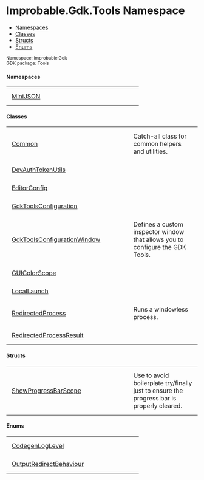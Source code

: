 
# Improbable.Gdk.Tools Namespace
<nav id="pageToc" class="page-toc"><ul><li><a href="#namespaces">Namespaces</a>
<li><a href="#classes">Classes</a>
<li><a href="#structs">Structs</a>
<li><a href="#enums">Enums</a>
</ul></nav>
<sup>
Namespace: Improbable.Gdk<br/>
GDK package: Tools<br />
</sup>

</p>

#### Namespaces

<table>
<tr>
<td style="padding: 14px; border: none; width: 29ch"><a href="{{urlRoot}}/api/tools/mini-json-index">MiniJSON</a></td>
<td style="padding: 14px; border: none;"></td>
</tr>
</table>



</p>

#### Classes

<table>
<tr>
<td style="padding: 14px; border: none; width: 29ch"><a href="{{urlRoot}}/api/tools/common">Common</a></td>
<td style="padding: 14px; border: none;">Catch-all class for common helpers and utilities. </td>
</tr>
<tr>
<td style="padding: 14px; border: none; width: 29ch"><a href="{{urlRoot}}/api/tools/dev-auth-token-utils">DevAuthTokenUtils</a></td>
<td style="padding: 14px; border: none;"></td>
</tr>
<tr>
<td style="padding: 14px; border: none; width: 29ch"><a href="{{urlRoot}}/api/tools/editor-config">EditorConfig</a></td>
<td style="padding: 14px; border: none;"></td>
</tr>
<tr>
<td style="padding: 14px; border: none; width: 29ch"><a href="{{urlRoot}}/api/tools/gdk-tools-configuration">GdkToolsConfiguration</a></td>
<td style="padding: 14px; border: none;"></td>
</tr>
<tr>
<td style="padding: 14px; border: none; width: 29ch"><a href="{{urlRoot}}/api/tools/gdk-tools-configuration-window">GdkToolsConfigurationWindow</a></td>
<td style="padding: 14px; border: none;">Defines a custom inspector window that allows you to configure the GDK Tools. </td>
</tr>
<tr>
<td style="padding: 14px; border: none; width: 29ch"><a href="{{urlRoot}}/api/tools/gui-color-scope">GUIColorScope</a></td>
<td style="padding: 14px; border: none;"></td>
</tr>
<tr>
<td style="padding: 14px; border: none; width: 29ch"><a href="{{urlRoot}}/api/tools/local-launch">LocalLaunch</a></td>
<td style="padding: 14px; border: none;"></td>
</tr>
<tr>
<td style="padding: 14px; border: none; width: 29ch"><a href="{{urlRoot}}/api/tools/redirected-process">RedirectedProcess</a></td>
<td style="padding: 14px; border: none;">Runs a windowless process. </td>
</tr>
<tr>
<td style="padding: 14px; border: none; width: 29ch"><a href="{{urlRoot}}/api/tools/redirected-process-result">RedirectedProcessResult</a></td>
<td style="padding: 14px; border: none;"></td>
</tr>
</table>



</p>

#### Structs

<table>
<tr>
<td style="padding: 14px; border: none; width: 29ch"><a href="{{urlRoot}}/api/tools/show-progress-bar-scope">ShowProgressBarScope</a></td>
<td style="padding: 14px; border: none;">Use to avoid boilerplate try/finally just to ensure the progress bar is properly cleared. </td>
</tr>
</table>




</p>

#### Enums

<table>
<tr>
<td style="padding: 14px; border: none; width: 29ch"><a href="{{urlRoot}}/api/tools/codegen-log-level">CodegenLogLevel</a></td>
<td style="padding: 14px; border: none;"></td>
</tr>
<tr>
<td style="padding: 14px; border: none; width: 29ch"><a href="{{urlRoot}}/api/tools/output-redirect-behaviour">OutputRedirectBehaviour</a></td>
<td style="padding: 14px; border: none;"></td>
</tr>
</table>



